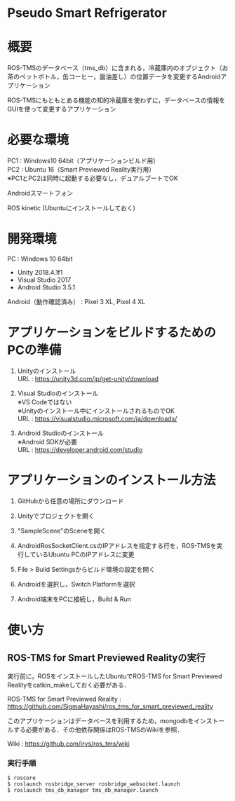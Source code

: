 # Pseudo Smart Refrigerator


# 概要
ROS-TMSのデータベース（tms_db）に含まれる，冷蔵庫内のオブジェクト（お茶のペットボトル，缶コーヒー，醤油差し）の位置データを変更するAndroidアプリケーション

ROS-TMSにもともとある機能の知的冷蔵庫を使わずに，データベースの情報をGUIを使って変更するアプリケーション

# 必要な環境
PC1 : Windows10 64bit（アプリケーションビルド用）  
PC2 : Ubuntu 16（Smart Previewed Reality実行用）  
※PC1とPC2は同時に起動する必要なし，デュアルブートでOK

Androidスマートフォン

ROS kinetic (Ubuntuにインストールしておく)


# 開発環境
PC : Windows 10 64bit  
* Unity 2018.4.1f1  
* Visual Studio 2017  
* Android Studio 3.5.1  

Android（動作確認済み） : Pixel 3 XL, Pixel 4 XL


# アプリケーションをビルドするためのPCの準備
1. Unityのインストール  
    URL : https://unity3d.com/jp/get-unity/download

1. Visual Studioのインストール  
    ※VS Codeではない  
    ※Unityのインストール中にインストールされるものでOK  
    URL : https://visualstudio.microsoft.com/ja/downloads/

1. Android Studioのインストール  
    ※Android SDKが必要  
    URL : https://developer.android.com/studio


# アプリケーションのインストール方法

1. GitHubから任意の場所にダウンロード

1. Unityでプロジェクトを開く

1. "SampleScene"のSceneを開く

1. AndroidRosSocketClient.csのIPアドレスを指定する行を，ROS-TMSを実行しているUbuntu PCのIPアドレスに変更

1. File > Build Settingsからビルド環境の設定を開く

1. Androidを選択し，Switch Platformを選択

1. Android端末をPCに接続し，Build & Run


# 使い方

## ROS-TMS for Smart Previewed Realityの実行

実行前に，ROSをインストールしたUbuntuでROS-TMS for Smart Previewed Realityをcatkin_makeしておく必要がある．

ROS-TMS for Smart Previewed Reality : https://github.com/SigmaHayashi/ros_tms_for_smart_previewed_reality

このアプリケーションはデータベースを利用するため，mongodbをインストールする必要がある．その他依存関係はROS-TMSのWikiを参照．

Wiki : https://github.com/irvs/ros_tms/wiki


### 実行手順

```
$ roscore
$ roslaunch rosbridge_server rosbridge_websocket.launch
$ roslaunch tms_db_manager tms_db_manager.launch
```
